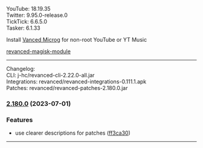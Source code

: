 YouTube: 18.19.35  
Twitter: 9.95.0-release.0  
TickTick: 6.6.5.0  
Tasker: 6.1.33  

Install [Vanced Microg](https://github.com/inotia00/VancedMicroG/releases) for non-root YouTube or YT Music  

[revanced-magisk-module](https://github.com/Vucko130/revanced-magisk-module)  

---
Changelog:  
CLI: j-hc/revanced-cli-2.22.0-all.jar  
Integrations: revanced/revanced-integrations-0.111.1.apk  
Patches: revanced/revanced-patches-2.180.0.jar  

### [2.180.0](https://github.com/revanced/revanced-patches/compare/v2.179.0...v2.180.0) (2023-07-01)
### Features
* use clearer descriptions for patches ([ff3ca30](https://github.com/revanced/revanced-patches/commit/ff3ca30e31f4d603b80d35e150f49d996acf9988))

---  
